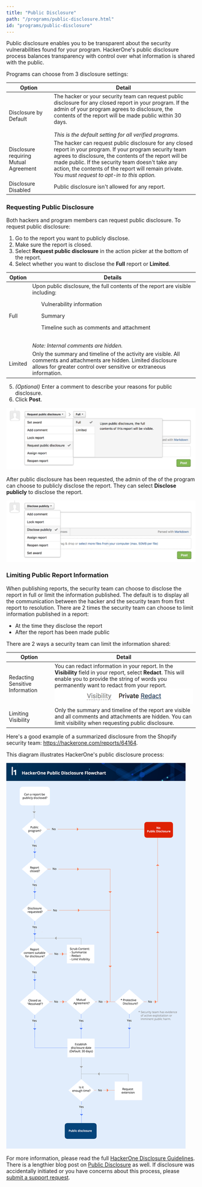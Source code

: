 ```yaml
---
title: "Public Disclosure"
path: "/programs/public-disclosure.html"
id: "programs/public-disclosure"
---
```


Public disclosure enables you to be transparent about the security vulnerabilities found for your program. HackerOne's public disclosure process balances transparency with control over what information is shared with the public.  

Programs can choose from 3 disclosure settings:

Option | Detail
------ | -------
Disclosure by Default | The hacker or your security team can request public disclosure for any closed report in your program. If the admin of your program agrees to disclosure, the contents of the report will be made public within 30 days.<br> <br>*This is the default setting for all verified programs*. 
Disclosure requiring Mutual Agreement | The hacker can request public disclosure for any closed report in your program. If your program security team agrees to disclosure, the contents of the report will be made public. If the security team doesn't take any action, the contents of the report will remain private. <br>*You must request to opt-in to this option.* 
Disclosure Disabled | Public disclosure isn't allowed for any report.

### Requesting Public Disclosure
Both hackers and program members can request public disclosure. To request public disclosure:
1) Go to the report you want to publicly disclose. 
2) Make sure the report is closed. 
3) Select **Request public disclosure** in the action picker at the bottom of the report. 
4) Select whether you want to disclose the **Full** report or **Limited**. 
   
Option | Details
------ | -------
Full | Upon public disclosure, the full contents of the report are visible including:<ul>Vulnerability information</ul><ul>Summary</ul><ul>Timeline such as comments and attachment</ul><br>*Note: Internal comments are hidden.*  
Limited | Only the summary and timeline of the activity are visible. All comments and attachments are hidden. Limited disclosure allows for greater control over sensitive or extraneous information. 
   
5) *(Optional)* Enter a comment to describe your reasons for public disclosure. 
6) Click **Post**.    

![public-disclosure-2](./images/public-disclosure-2.png)

After public disclosure has been requested, the admin of the of the program can choose to publicly disclose the report. They can select **Disclose publicly** to disclose the report. 

![public-disclosure-3](./images/public-disclosure-3.png)

### Limiting Public Report Information

When publishing reports, the security team can choose to disclose the report in full or limit the information published. The default is to display all the communication between the hacker and the security team from first report to resolution. There are 2 times the security team can choose to limit information published in a report: 
* At the time they disclose the report
* After the report has been made public

There are 2 ways a security team can limit the information shared: 

Option | Detail
------ | -------
Redacting Sensitive Information | You can redact information in your report. In the **Visibility** field in your report, select **Redact**. This will enable you to provide the string of words you permanently want to redact from your report. <br>![public-disclosure-4](./images/public-discloure-4.png)
Limiting Visibility | Only the summary and timeline of the report are visible and all comments and attachments are hidden. You can limit visibility when requesting public disclosure. 

Here's a good example of a summarized disclosure from the Shopify security team: https://hackerone.com/reports/64164.

This diagram illustrates HackerOne's public disclosure process: 

![public-disclosure](./images/public-disclosure.png)

For more information, please read the full [HackerOne Disclosure Guidelines](https://hackerone.com/disclosure-guidelines).  There is a lengthier blog post on [Public Disclosure](https://hackerone.com/blog/public-disclosure-on-hackerone?utm_source=h1&utm_medium=help&utm_campaign=hdpdw) as well.  If disclosure was accidentally initiated or you have concerns about this process, please [submit a support request](https://support.hackerone.com/hc/en-us/requests/new).
